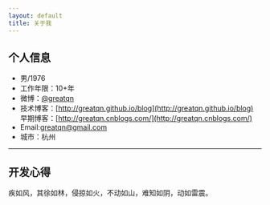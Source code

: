 ```yaml
---
layout: default
title: 关于我
---
```


## 个人信息

 - 男/1976
 - 工作年限：10+年
 - 微博：[@greatqn](http://weibo.com/greatqn)
 - 技术博客：[http://greatqn.github.io/blog](http://greatqn.github.io/blog)  早期博客：[http://greatqn.cnblogs.com/](http://greatqn.cnblogs.com/)
 - Email:greatqn@gmail.com
 - 城市：杭州

---

## 开发心得

疾如风，其徐如林，侵掠如火，不动如山，难知如阴，动如雷震。


